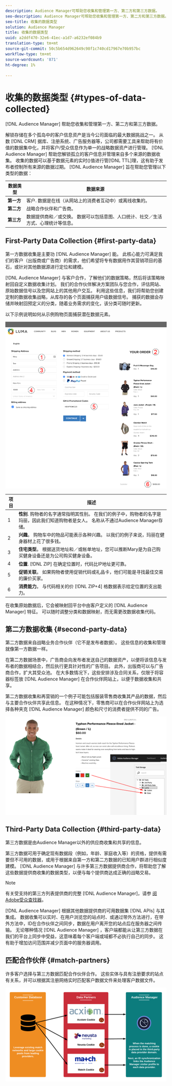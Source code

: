 ```yaml
---
description: Audience Manager可帮助您收集和管理第一方、第二方和第三方数据。
seo-description: Audience Manager可帮助您收集和管理第一方、第二方和第三方数据。
seo-title: 收集的数据类型
solution: Audience Manager
title: 收集的数据类型
uuid: a2ddf470-32e6-41ec-a1d7-a6232ef084b9
translation-type: tm+mt
source-git-commit: 50c5b654d962649c98f1c740cd17967e70b957bc
workflow-type: tm+mt
source-wordcount: '871'
ht-degree: 1%

---
```



# 收集的数据类型 {#types-of-data-collected}

[!DNL Audience Manager] 帮助您收集和管理第一方、第二方和第三方数据。

解锁存储在多个孤岛中的客户信息资产是当今公司面临的最大数据挑战之一。 从数 [!DNL CRM] 据库、注册系统、广告服务器等，公司都需要工具来帮助将有价值的数据集中化，并将客户/受众信息作为单一的战略数据资产进行管理。 [!DNL Audience Manager] 帮助您解锁孤立的客户信息并管理来自多个来源的数据收集。 收集的数据可以基于数据元素的实时()值进行管[!DNL TTL]理，这有助于发布者控制所有来源的数据过期。 [!DNL Audience Manager] 旨在帮助您管理以下类型的数据：

| 数据类型 | 数据来源 |
|---|---|
| **第一方** | 客户. 数据是在线（从网站上的消费者互动中）或离线收集的。 |
| **第二方** | 战略合作伙伴和广告商。 |
| **第三方** | 数据提供商和／或交换。 数据可以包括意图、人口统计、社交／生活方式、心理统计等信息。 |

## First-Party Data Collection {#first-party-data}

第一方数据收集是主要功 [!DNL Audience Manager] 能。 此核心能力可满足我们的客户（出版商或广告商）的需求，他们希望将专有数据用作其营销项目的基石，或针对其他数据源进行定位和建模。

<!-- 

c_1st_party_data.xml

 -->

[!DNL Audience Manager] 与客户合作，了解他们的数据策略，然后将该策略映射回自定义数据收集计划。 我们的合作伙伴解决方案团队与您合作，评估网站、原始数据信号以及您网站上的其他用户交互。 利用这些信息，我们将帮助您创建定制的数据收集战略，从库存的各个页面捕获用户级数据信号。 捕获的数据会存储并映射回预定义的分类，随着业务需求的变化，该分类可随时更新。

以下示例说明如何从示例购物页面捕获潜在数据元素。

![购物车——数据](assets/shopping-cart-data.png)

| 项目 | 描述 |
|---|---|
| 1 | **性别**. 购物者的名字通常指明其性别。 在我们的例子中，购物者的名字是玛丽，因此我们知道购物者是女人。 名称从不通过Audience Manager存储。 |
| 2 | **兴趣**。 购物车中的物品可能表示各种兴趣。 以我们的例子来说，玛丽在健身器材上花了很多钱。 |
| 3 | **住宅类型**。 根据送货地址和／或帐单地址，您可以推断Mary是为自己购买健身设备还是为公司购买健身设备。 |
| 4 | **位置**. [!DNL ZIP] 在确定位置时，代码比IP地址更可靠。 |
| 5 | **促销关联**。 如果购物者使用促销代码或礼品卡，他们可能是寻找最佳交易的廉价买家。 |
| 6 | **消费能力**。 与代码相关的价 [!DNL ZIP+4] 格数据表示给定位置的支出能力。 |

在收集原始数据后，它会被映射回平台中由客户定义的 [!DNL Audience Manager] 特征。 可以随时调整分类和数据映射，而无需更改数据收集代码。

## 第二方数据收集 {#second-party-data}

第二方数据来自战略业务合作伙伴（它不是发布者数据）。 这些信息的收集和管理就像第一方数据一样。

<!-- 

c_2nd_party_data.xml

 -->

在第二方数据场景中，广告商会向发布者发送自己的数据资产，以便将该信息与发布者的数据相结合，然后执行更具针对性的广告项目。 此外，出版商可以与广告商合作，扩大其受众池。 在大多数情况下，这些安排涉及合同关系，仅限于将容器标签放 [!DNL Audience Manager] 在合作伙伴网站上，以便于数据收集和共享。

第二方数据收集和再营销的一个例子可能包括服装零售商收集其产品的数据，然后与主要合作伙伴共享此信息。 在这种情况下，零售商可以在合作伙伴网站上为选择各种夹克 [!DNL Audience Manager] 颜色和尺寸的消费者提供不同的广告。

![](assets/shopping-cart-traits.png)

## Third-Party Data Collection {#third-party-data}

第三方数据是由Audience Manager以外的供应商收集和共享的信息。

<!-- 

c_3rd_party_data.xml

 -->

第三方数据可用于确定现有数据段（例如，年龄、家庭收入等）的资格，提供有需要但不可用的数据，或用于根据来自第一方和第二方数据的已知用户群进行相似度建模。 [!DNL Audience Manager] 与许多第三方数据提供商合作，将帮助您了解这些数据提供商收集的数据类型，以便与每个提供商达成正确的战略交易。

>[!NOTE]
>
>有关受支持的第三方列表提供商的完整 [!DNL Audience Manager]，请参 [阅Adobe受众查找器](https://www.adobe-audience-finder.com/)。

[!DNL Audience Manager] 根据其他数据提供商的可用数据集 [!DNL APIs] 与其集成。 数据收集可以实时、在用户浏览您的站点时、或通过带外方法进行，在带外方法中，ID在合作伙伴之间同步，数据在用户离开您的站点后在服务器之间传输。 无论哪种情况 [!DNL Audience Manager] ，客户端都能从让第三方数据在我们的平台上同步中受益，这意味着每个客户端或域都不必执行自己的同步。 这有助于增加访问范围并减少页面中的服务器调用。

## 匹配合作伙伴 {#match-partners}

许多客户选择与第三方数据匹配合作伙伴合作。 这些实体与具有注册要求的站点有关系，并可以根据其注册网络实时匹配客户数据文件来处理客户数据文件。

![数据提供程序匹配](assets/data-provider-match.png)
